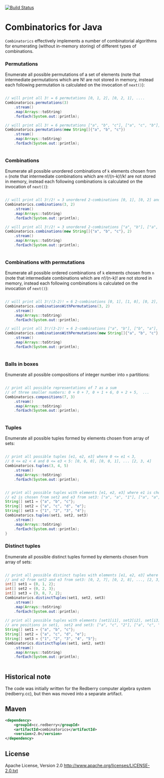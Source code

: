 [![Build Status](https://travis-ci.org/PoslavskySV/combinatorics.svg?branch=master)](https://travis-ci.org/PoslavskySV/combinatorics)

# Combinatorics for Java
`Combinatorics` effectively implements a number of combinatorial algorithms for enumerating (without in-memory storing) of different types of combinations.

### Permutations

Enumerate all possible permutations of a set of elements (note that intermediate permutations which are N! are not stored in memory, instead each following permutation is calculated on the invocation of `next()`):

```java

// will print all 3! = 6 permutations [0, 1, 2], [0, 2, 1], ....
Combinatorics.permutations(3)
    .stream()
    .map(Arrays::toString)
    .forEach(System.out::println);

// will print all 3! = 6 permutations ["a", "b", "c"], ["a", "c", "b"], ....
Combinatorics.permutations(new String[]{"a", "b", "c"})
    .stream()
    .map(Arrays::toString)
    .forEach(System.out::println);
  
```

### Combinations

Enumerate all possible unordered combinations of `k` elements chosen from `n` (note that intermediate combinations which are n!/(n-k)!/k! are not stored in memory, instead each following combinations is calculated on the invocation of `next()`):

```java

// will print all 3!/2! = 3 unordered 2-combinations [0, 1], [0, 2] and [1, 2]
Combinatorics.combinations(3, 2)
    .stream()
    .map(Arrays::toString)
    .forEach(System.out::println);

// will print all 3!/2! = 3 unordered 2-combinations ["a", "b"], ["a", "c"] and ["b", "c"]
Combinatorics.combinations(new String[]{"a", "b", "c"}, 2)
    .stream()
    .map(Arrays::toString)
    .forEach(System.out::println);
  
```

### Combinations with permutations

Enumerate all possible ordered combinations of `k` elements chosen from `n` (note that intermediate combinations which are n!/(n-k)! are not stored in memory, instead each following combinations is calculated on the invocation of `next()`):

```java

// will print all 3!/(3-2)! = 6 2-combinations [0, 1], [1, 0], [0, 2], ...
Combinatorics.combinationsWithPermutations(3, 2)
    .stream()
    .map(Arrays::toString)
    .forEach(System.out::println);

// will print all 3!/(3-2)! = 6 2-combinations ["a", "b"], ["b", "a"], ["a", "c"], ...
Combinatorics.combinationsWithPermutations(new String[]{"a", "b", "c"}, 2)
    .stream()
    .map(Arrays::toString)
    .forEach(System.out::println);
  
```

### Balls in boxes

Enumerate all possible compositions of integer number into `n` partitions:

```java

// print all possible representations of 7 as a sum 
// of three smaller numbers: 0 + 0 + 7, 0 + 1 + 6, 0 + 2 + 5,  ...
Combinatorics.compositions(7, 3)
    .stream()
    .map(Arrays::toString)
    .forEach(System.out::println);
    
```

### Tuples

Enumerate all possible tuples formed by elements chosen from array of sets:

```java

// print all possible tuples [e1, e2, e3] where 0 <= e1 < 3,
// 0 <= e2 < 4 and 0 <= e3 < 5: [0, 0, 0], [0, 0, 1], ... [2, 3, 4]
Combinatorics.tuples(3, 4, 5)
    .stream()
    .map(Arrays::toString)
    .forEach(System.out::println);


// print all possible tuples with elements [e1, e2, e3] where e1 is chosen from set1,
// e2 is chosen from set2 and e3 from set3: ["a", "a", "1"], ["a", "a", "2], ..., ["c", "e", "4"]
String[] set1 = {"a", "b", "c"};
String[] set2 = {"a", "c", "d", "e"};
String[] set3 = {"1", "2", "3", "4"};
Combinatorics.tuples(set1, set2, set3)
    .stream()
    .map(Arrays::toString)
    .forEach(System.out::println);
}

```

### Distinct tuples

Enumerate all possible distinct tuples formed by elements chosen from array of sets:

```java

// print all possible distinct tuples with elements [e1, e2, e3] where e1 is chosen from set1
// and e2 from set2 and e3 from set3: [0, 2, 7], [0, 2, 8], ..., [2, 3, 9]
int[] set1 = {0, 1, 2};
int[] set2 = {0, 2, 3};
int[] set3 = {9, 8, 7, 2};
Combinatorics.distinctTuples(set1, set2, set3)
    .stream()
    .map(Arrays::toString)
    .forEach(System.out::println);
    
// print all possible tuples with elements [set1[i1], set2[i2], set[i3]] where i1 != i2 != i3 
// are positions in set1,  set2 and set3: ["a", "c", "2"], ["a", "c", "3"], ...
String[] set1 = {"a", "b", "c"};
String[] set2 = {"a", "c", "d", "e"};
String[] set3 = {"1", "2", "3", "4", "5"};
Combinatorics.distinctTuples(set1, set2, set3)
    .stream()
    .map(Arrays::toString)
    .forEach(System.out::println);    
    
```

## Historical note

The code was initially written for the Redberry computer algebra system (redberry.cc), but then was moved into a separate artifact.

## Maven

```xml
<dependency>
    <groupId>cc.redberry</groupId>
    <artifactId>combinatorics</artifactId>
    <version>2.0</version>
</dependency>
```

## License

Apache License, Version 2.0 http://www.apache.org/licenses/LICENSE-2.0.txt
